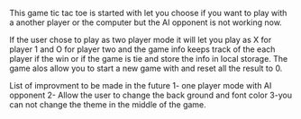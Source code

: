 This game tic tac toe is started with let you choose if you want to play with a another player or the computer but the AI opponent is not working now.

If the user chose to play as two player mode it will let you play as X for player 1 and O for player two and the game info keeps track of the each player if the win or if the game is tie and store the info in local storage. The game alos allow you to start a new game with and reset all the result to 0.


List of improvment to be made in the future
1- one player mode with AI opponent
2- Allow the user to change the back ground and font color
3-you can not change the theme in the middle of the game.
